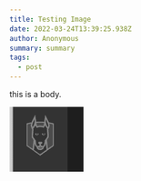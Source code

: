 ```yaml
---
title: Testing Image
date: 2022-03-24T13:39:25.938Z
author: Anonymous
summary: summary
tags:
  - post
---
```

this is a body. 

![](/static/img/screen-shot-2022-03-24-at-9.40.03-am.png)